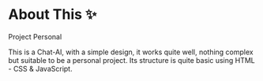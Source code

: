 # About This ✨
Project Personal

This is a Chat-AI, with a simple design, it works quite well, nothing complex but suitable to be a personal project. Its structure is quite basic using HTML - CSS & JavaScript.
